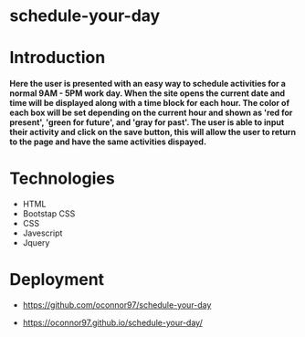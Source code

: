 # schedule-your-day

# Introduction

#### Here the user is presented with an easy way to schedule activities for a normal 9AM - 5PM work day.  When the site opens the current date and time will be displayed along with a time block for each hour.  The color of each box will be set depending on the current hour and shown as 'red for present', 'green for future', and 'gray for past'.  The user is able to input their activity and click on the save button, this will allow the user to return to the page and have the same activities dispayed.



# Technologies 

* HTML
* Bootstap CSS
* CSS
* Javescript
* Jquery


# Deployment 

* https://github.com/oconnor97/schedule-your-day

* https://oconnor97.github.io/schedule-your-day/